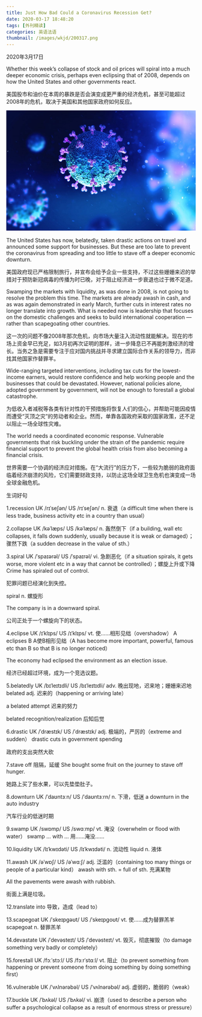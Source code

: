```yaml
---
title: Just How Bad Could a Coronavirus Recession Get?
date: 2020-03-17 18:48:20
tags: [外刊精读]
categories: 英语法语
thumbnail: /images/wkjd/200317.png
---
```


<div class="notification is-success is-size-6">
2020年3月17日
</div>

Whether this week’s collapse of stock and oil prices will spiral into a much deeper economic crisis, perhaps even eclipsing that of 2008, depends on how the United States and other governments react. 

美国股市和油价在本周的暴跌是否会演变成更严重的经济危机，甚至可能超过2008年的危机，取决于美国和其他国家政府如何反应。

![](../images/wkjd/200317.png)

The United States has now, belatedly, taken drastic actions on travel and announced some support for businesses. But these are too late to prevent the coronavirus from spreading and too little to stave off a deeper economic downturn.

美国政府现已严格限制旅行，并宣布会给予企业一些支持，不过这些姗姗来迟的举措对于预防新冠病毒的传播为时已晚，对于阻止经济进一步衰退也过于微不足道。

<!--more-->

Swamping the markets with liquidity, as was done in 2008, is not going to resolve the problem this time. The markets are already awash in cash, and as was again demonstrated in early March, further cuts in interest rates no longer translate into growth. What is needed now is leadership that focuses on the domestic challenges and seeks to build international cooperation — rather than scapegoating other countries.

这一次的问题不像2008年那次危机，向市场大量注入流动性就能解决。现在的市场上资金早已充足，如3月初再次证明的那样，进一步降息已不再能刺激经济的增长。当务之急是需要专注于应对国内挑战并寻求建立国际合作关系的领导力，而非找其他国家作替罪羊。

Wide-ranging targeted interventions, including tax cuts for the lowest-income earners, would restore confidence and help working people and the businesses that could be devastated. However, national policies alone, adopted government by government, will not be enough to forestall a global catastrophe. 

为低收入者减税等各类有针对性的干预措施将恢复人们的信心，并帮助可能因疫情而遭受“灭顶之灾”的劳动者和企业。然而，单靠各国政府采取的国家政策，还不足以阻止一场全球性灾难。

The world needs a coordinated economic response. Vulnerable governments that risk buckling under the strain of the pandemic require financial support to prevent the global health crisis from also becoming a financial crisis.

世界需要一个协调的经济应对措施。在“大流行”的压力下，一些较为脆弱的政府面临着经济崩溃的风险，它们需要财政支持，以防止这场全球卫生危机也演变成一场全球金融危机。



生词好句

 1.recession UK /rɪˈseʃən/ US /rɪˈseʃən/  n. 衰退（a difficult time when there is less trade, business activity etc in a country than usual）

 2.collapse UK /kəˈlæps/ US /kəˈlæps/  n. 轰然倒下（if a building, wall etc collapses, it falls down suddenly, usually because it is weak or damaged）；骤然下跌（a sudden decrease in the value of sth.）

 3.spiral UK /ˈspaɪərəl/ US /ˈspaɪrəl/  vi. 急剧恶化（if a situation spirals, it gets worse, more violent etc in a way that cannot be controlled）；螺旋上升或下降 Crime has spiraled out of control.

犯罪问题已经演化到失控。

spiral n. 螺旋形

The company is in a downward spiral.

公司正处于一个螺旋向下的状态。

 4.eclipse UK /ɪˈklɪps/ US /ɪˈklɪps/  vt. 使……相形见绌（overshadow） A eclipses B A使B相形见绌（A has become more important, powerful, famous etc than B so that B is no longer noticed）

The economy had eclipsed the environment as an election issue.

经济已经超过环境，成为一个竞选议题。

 

 5.belatedly UK /bɪˈleɪtɪdli/ US /bɪˈleɪtɪdli/  adv. 晚出现地，迟来地；姗姗来迟地 belated adj. 迟来的（happening or arriving late）

a belated attempt 迟来的努力

belated recognition/realization 后知后觉

 6.drastic UK /ˈdræstɪk/ US /ˈdræstɪk/  adj. 极端的，严厉的（extreme and sudden） drastic cuts in government spending

政府的支出突然大砍

 7.stave off  阻隔，延缓 She bought some fruit on the journey to stave off hunger.

她路上买了些水果，可以先垫垫肚子。

 8.downturn UK /ˈdaʊntɜːn/ US /ˈdaʊntɜːrn/  n. 下滑，低迷 a downturn in the auto industry

汽车行业的低迷时期

 9.swamp UK /swɒmp/ US /swɑːmp/  vt. 淹没（overwhelm or flood with water） swamp … with … 用……淹没……

 10.liquidity UK /lɪˈkwɪdəti/ US /lɪˈkwɪdəti/  n. 流动性 liquid n. 液体

 11.awash UK /əˈwɒʃ/ US /əˈwɑːʃ/  adj. 泛滥的（containing too many things or people of a particular kind） awash with sth. = full of sth. 充满某物

All the pavements were awash with rubbish.

街面上满是垃圾。

 12.translate into  导致，造成（lead to）

 13.scapegoat UK /ˈskeɪpɡəʊt/ US /ˈskeɪpɡoʊt/  vt. 使……成为替罪羔羊 scapegoat n. 替罪羔羊

 14.devastate UK /ˈdevəsteɪt/ US /ˈdevəsteɪt/  vt. 毁灭，彻底摧毁（to damage something very badly or completely）

 15.forestall UK /fɔːˈstɔːl/ US /fɔːrˈstɑːl/  vt. 阻止（to prevent something from happening or prevent someone from doing something by doing something first）

 16.vulnerable UK /ˈvʌlnərəbəl/ US /ˈvʌlnərəbəl/  adj. 虚弱的，脆弱的（weak）  

 17.buckle UK /ˈbʌkəl/ US /ˈbʌkəl/  vi. 崩溃（used to describe a person who suffer a psychological collapse as a result of enormous stress or pressure）

